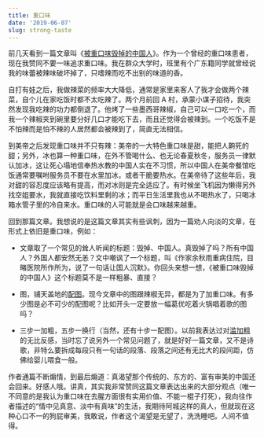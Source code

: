 ```yaml
---
title: 重口味
date: '2019-06-07'
slug: strong-taste
---
```


前几天看到一篇文章叫《[被重口味毁掉的中国人](https://mp.weixin.qq.com/s/Vk_-_Yqn9pz7FprhvNiIuQ)》。作为一个曾经的重口味患者，现在我赞同不要一味追求重口味。我在群众大学时，班里有个广东籍同学就曾经说我的味蕾被辣味破坏掉了，只嗜辣而吃不出别的味道的香。

自打有娃之后，我做辣菜的频率大大降低，通常是家里来客人了我才会做两个辣菜，自个儿在家吃饭时都不太吃辣了。两个月前回 A 村，承蒙小谋子招待，我突然发现我吃辣的功力都倒退了。他烤了一些墨西哥辣椒，自己可以一口吃一个，而我一个辣椒夹到碗里要分好几口才能吃下去，而且还觉得会被辣到。一个吃饭不是不怕辣而是怕不辣的人居然都会被辣到了，简直无法相信。

到美帝之后发现重口味并不只有辣：美帝的一大特色重口味是甜，能把人齁死的甜；另外，冰也算一种重口味，在外不管喝什么、也无论春夏秋冬，服务员一律默认加冰，这让死心塌地信奉热水教的中国人实在不习惯，所以中国人在美帝餐馆吃饭通常要嘱咐服务员不要在水里加冰，或者干脆要热水。在美帝待了这些年后，我对甜的容忍度应该略有提高，而对冰则是完全适应了。有时候坐飞机因为懒得另外找空姐要水，我就直接吃饮料里剩的冰；而平日生活里我也从不喝热水了，只喝冰箱水管子里的冷自来水。重口味的人可能就是会口味越来越重。

回到那篇文章。我想说的是这篇文章其实有些讽刺，因为一篇劝人向淡的文章，在形式上依旧是重口味，例如：

- 文章取了一个常见的耸人听闻的标题：毁掉、中国人。真毁掉了吗？所有中国人？外国人都安然无恙？文中嘲讽了一个标题，叫《作家余秋雨重病住院，目睹医院所作所为，说了一句话让国人沉默》。你回头来想一想，《被重口味毁掉的中国人》这个标题莫不是一样粗暴、直接？

- 图，铺天盖地的[配图](/cn/2017/06/illustration/)。现今文章中的图跟辣椒无异，都是为了加重口味。有多少图是必不可少的配图呢？比如开头一定要放一幅葛优吃着火锅唱着歌的图吗？

- 三步一加粗，五步一换行（当然，还有十步一配图）。以前我表达过对[滥加粗](/cn/2018/11/moron-readers/)的无比反感，当时忘了说另外一个常见问题了，就是好好一篇文章，又不是诗歌，非特么要拆成每段只有一句话的段落、段落之间还有无比大的段间距，仿佛给婴儿喂食一般。

作者通篇不断煽情，到最后煽道：真渴望那个传统的、东方的、富有审美的中国还会回来。好感人哦。讲真，其实我非常赞同这篇文章表达出来的大部分观点（唯一不同意的是我认为重口味在去腥方面很有实用价值、不能一棍子打死），我向往作者描述的“情中见真意、淡中有真味”的生活，我期待阿城这样的真人，但就现在这种心口不一的狗屁审美，我敢说，作者这个渴望是无望了，洗洗睡吧。人间不值得。

